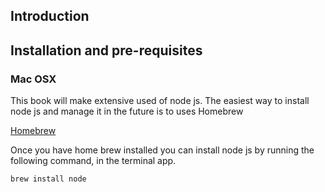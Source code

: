 ## Introduction

## Installation and pre-requisites

### Mac OSX 
This book will make extensive used of node js. The easiest way to install node js and manage it in the future is to uses Homebrew

[Homebrew](https://brew.sh/)

Once you have home brew installed you can install node js by running the following command, in the terminal app.
``` bash
brew install node
```
